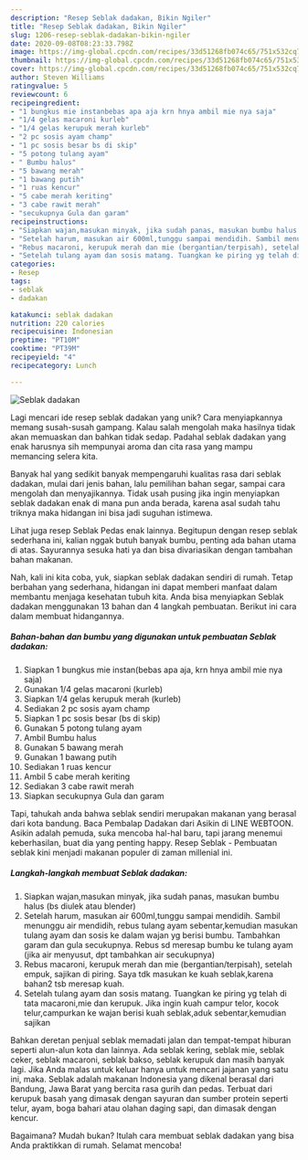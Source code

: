 ```yaml
---
description: "Resep Seblak dadakan, Bikin Ngiler"
title: "Resep Seblak dadakan, Bikin Ngiler"
slug: 1206-resep-seblak-dadakan-bikin-ngiler
date: 2020-09-08T08:23:33.798Z
image: https://img-global.cpcdn.com/recipes/33d51268fb074c65/751x532cq70/seblak-dadakan-foto-resep-utama.jpg
thumbnail: https://img-global.cpcdn.com/recipes/33d51268fb074c65/751x532cq70/seblak-dadakan-foto-resep-utama.jpg
cover: https://img-global.cpcdn.com/recipes/33d51268fb074c65/751x532cq70/seblak-dadakan-foto-resep-utama.jpg
author: Steven Williams
ratingvalue: 5
reviewcount: 6
recipeingredient:
- "1 bungkus mie instanbebas apa aja krn hnya ambil mie nya saja"
- "1/4 gelas macaroni kurleb"
- "1/4 gelas kerupuk merah kurleb"
- "2 pc sosis ayam champ"
- "1 pc sosis besar bs di skip"
- "5 potong tulang ayam"
- " Bumbu halus"
- "5 bawang merah"
- "1 bawang putih"
- "1 ruas kencur"
- "5 cabe merah keriting"
- "3 cabe rawit merah"
- "secukupnya Gula dan garam"
recipeinstructions:
- "Siapkan wajan,masukan minyak, jika sudah panas, masukan bumbu halus (bs diulek atau blender)"
- "Setelah harum, masukan air 600ml,tunggu sampai mendidih. Sambil menunggu air mendidih, rebus tulang ayam sebentar,kemudian masukan tulang ayam dan sosis ke dalam wajan yg berisi bumbu. Tambahkan garam dan gula secukupnya. Rebus sd meresap bumbu ke tulang ayam (jika air menyusut, dpt tambahkan air secukupnya)"
- "Rebus macaroni, kerupuk merah dan mie (bergantian/terpisah), setelah empuk, sajikan di piring. Saya tdk masukan ke kuah seblak,karena bahan2 tsb meresap kuah."
- "Setelah tulang ayam dan sosis matang. Tuangkan ke piring yg telah di tata macaroni,mie dan kerupuk. Jika ingin kuah campur telor, kocok telur,campurkan ke wajan berisi kuah seblak,aduk sebentar,kemudian sajikan"
categories:
- Resep
tags:
- seblak
- dadakan

katakunci: seblak dadakan 
nutrition: 220 calories
recipecuisine: Indonesian
preptime: "PT10M"
cooktime: "PT39M"
recipeyield: "4"
recipecategory: Lunch

---
```



![Seblak dadakan](https://img-global.cpcdn.com/recipes/33d51268fb074c65/751x532cq70/seblak-dadakan-foto-resep-utama.jpg)

Lagi mencari ide resep seblak dadakan yang unik? Cara menyiapkannya memang susah-susah gampang. Kalau salah mengolah maka hasilnya tidak akan memuaskan dan bahkan tidak sedap. Padahal seblak dadakan yang enak harusnya sih mempunyai aroma dan cita rasa yang mampu memancing selera kita.

Banyak hal yang sedikit banyak mempengaruhi kualitas rasa dari seblak dadakan, mulai dari jenis bahan, lalu pemilihan bahan segar, sampai cara mengolah dan menyajikannya. Tidak usah pusing jika ingin menyiapkan seblak dadakan enak di mana pun anda berada, karena asal sudah tahu triknya maka hidangan ini bisa jadi suguhan istimewa.

Lihat juga resep Seblak Pedas enak lainnya. Begitupun dengan resep seblak sederhana ini, kalian nggak butuh banyak bumbu, penting ada bahan utama di atas. Sayurannya sesuka hati ya dan bisa divariasikan dengan tambahan bahan makanan.


Nah, kali ini kita coba, yuk, siapkan seblak dadakan sendiri di rumah. Tetap berbahan yang sederhana, hidangan ini dapat memberi manfaat dalam membantu menjaga kesehatan tubuh kita. Anda bisa menyiapkan Seblak dadakan menggunakan 13 bahan dan 4 langkah pembuatan. Berikut ini cara dalam membuat hidangannya.

<!--inarticleads1-->

##### Bahan-bahan dan bumbu yang digunakan untuk pembuatan Seblak dadakan:

1. Siapkan 1 bungkus mie instan(bebas apa aja, krn hnya ambil mie nya saja)
1. Gunakan 1/4 gelas macaroni (kurleb)
1. Siapkan 1/4 gelas kerupuk merah (kurleb)
1. Sediakan 2 pc sosis ayam champ
1. Siapkan 1 pc sosis besar (bs di skip)
1. Gunakan 5 potong tulang ayam
1. Ambil  Bumbu halus
1. Gunakan 5 bawang merah
1. Gunakan 1 bawang putih
1. Sediakan 1 ruas kencur
1. Ambil 5 cabe merah keriting
1. Sediakan 3 cabe rawit merah
1. Siapkan secukupnya Gula dan garam


Tapi, tahukah anda bahwa seblak sendiri merupakan makanan yang berasal dari kota bandung. Baca Pembalap Dadakan dari Asikin di LINE WEBTOON. Asikin adalah pemuda, suka mencoba hal-hal baru, tapi jarang menemui keberhasilan, buat dia yang penting happy. Resep Seblak - Pembuatan seblak kini menjadi makanan populer di zaman millenial ini. 

<!--inarticleads2-->

##### Langkah-langkah membuat Seblak dadakan:

1. Siapkan wajan,masukan minyak, jika sudah panas, masukan bumbu halus (bs diulek atau blender)
1. Setelah harum, masukan air 600ml,tunggu sampai mendidih. Sambil menunggu air mendidih, rebus tulang ayam sebentar,kemudian masukan tulang ayam dan sosis ke dalam wajan yg berisi bumbu. Tambahkan garam dan gula secukupnya. Rebus sd meresap bumbu ke tulang ayam (jika air menyusut, dpt tambahkan air secukupnya)
1. Rebus macaroni, kerupuk merah dan mie (bergantian/terpisah), setelah empuk, sajikan di piring. Saya tdk masukan ke kuah seblak,karena bahan2 tsb meresap kuah.
1. Setelah tulang ayam dan sosis matang. Tuangkan ke piring yg telah di tata macaroni,mie dan kerupuk. Jika ingin kuah campur telor, kocok telur,campurkan ke wajan berisi kuah seblak,aduk sebentar,kemudian sajikan


Bahkan deretan penjual seblak memadati jalan dan tempat-tempat hiburan seperti alun-alun kota dan lainnya. Ada seblak kering, seblak mie, seblak ceker, seblak macaroni, seblak bakso, seblak kerupuk dan masih banyak lagi. Jika Anda malas untuk keluar hanya untuk mencari jajanan yang satu ini, maka. Seblak adalah makanan Indonesia yang dikenal berasal dari Bandung, Jawa Barat yang bercita rasa gurih dan pedas. Terbuat dari kerupuk basah yang dimasak dengan sayuran dan sumber protein seperti telur, ayam, boga bahari atau olahan daging sapi, dan dimasak dengan kencur. 

Bagaimana? Mudah bukan? Itulah cara membuat seblak dadakan yang bisa Anda praktikkan di rumah. Selamat mencoba!
